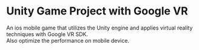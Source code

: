 # Unity Game Project with Google VR
An ios mobile game that utilizes the Unity engine and applies virtual reality techniques with Google VR SDK. <br />
Also optimize the performance on mobile device.
